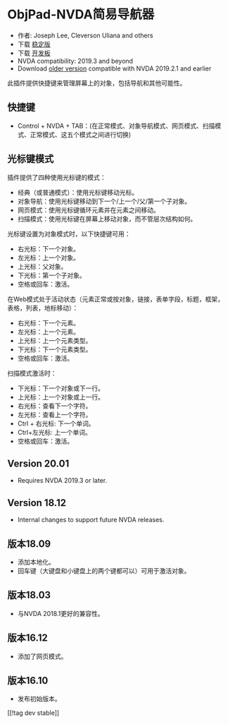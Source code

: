 # ObjPad-NVDA简易导航器 #

* 作者: Joseph Lee, Cleverson Uliana and others
* 下载 [稳定版][1]
* 下载 [开发板][2]
* NVDA compatibility: 2019.3 and beyond
* Download [older version][3] compatible with NVDA 2019.2.1 and earlier

此插件提供快捷键来管理屏幕上的对象，包括导航和其他可能性。

## 快捷键

* Control + NVDA + TAB：(在正常模式、对象导航模式、网页模式、扫描模式、正常模式、这五个模式之间进行切换)

## 光标键模式

插件提供了四种使用光标键的模式：

* 经典（或普通模式）：使用光标键移动光标。
* 对象导航：使用光标键移动到下一个/上一个/父/第一个子对象。
* 网页模式：使用光标键循环元素并在元素之间移动。
* 扫描模式：使用光标键在屏幕上移动对象，而不管层次结构如何。

光标键设置为对象模式时，以下快捷键可用：

* 右光标：下一个对象。
* 左光标：上一个对象。
* 上光标：父对象。
* 下光标：第一个子对象。
* 空格或回车：激活。

在Web模式处于活动状态（元素正常或按对象，链接，表单字段，标题，框架，表格，列表，地标移动）：

* 右光标：下一个元素。
* 左光标：上一个元素。
* 上光标：上一个元素类型。
* 下光标：下一个元素类型。
* 空格或回车：激活。

扫描模式激活时：

* 下光标：下一个对象或下一行。
* 上光标：上一个对象或上一行。
* 右光标：查看下一个字符。
* 左光标：查看上一个字符。
* Ctrl + 右光标: 下一个单词。
* Ctrl+左光标: 上一个单词。
* 空格或回车：激活。

## Version 20.01

* Requires NVDA 2019.3 or later.

## Version 18.12

* Internal changes to support future NVDA releases.

## 版本18.09

* 添加本地化。
* 回车键（大键盘和小键盘上的两个键都可以）可用于激活对象。

## 版本18.03

* 与NVDA 2018.1更好的兼容性。

## 版本16.12

* 添加了网页模式。

## 版本16.10

* 发布初始版本。

[[!tag dev stable]]

[1]: https://addons.nvda-project.org/files/get.php?file=objPad

[2]: https://addons.nvda-project.org/files/get.php?file=objPad-dev

[3]: https://addons.nvda-project.org/files/get.php?file=objPad-2019
